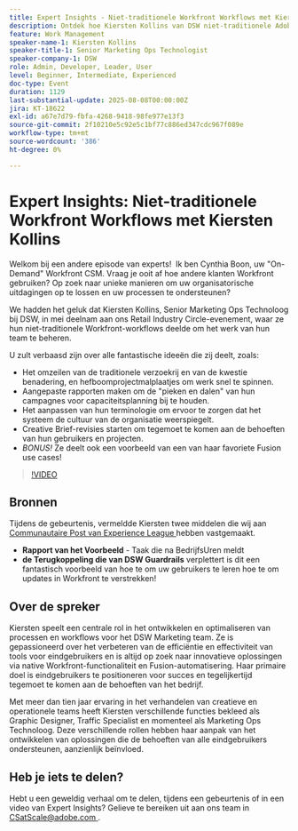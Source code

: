 ```yaml
---
title: Expert Insights - Niet-traditionele Workfront Workflows met Kiersten Kollins
description: Ontdek hoe Kiersten Kollins van DSW niet-traditionele Adobe Workfront-workflows, aangepaste rapportering en Fusion-automatisering gebruikt om marketingactiviteiten te optimaliseren en de efficiëntie van het team te verhogen.
feature: Work Management
speaker-name-1: Kiersten Kollins
speaker-title-1: Senior Marketing Ops Technologist
speaker-company-1: DSW
role: Admin, Developer, Leader, User
level: Beginner, Intermediate, Experienced
doc-type: Event
duration: 1129
last-substantial-update: 2025-08-08T00:00:00Z
jira: KT-18622
exl-id: a67e7d79-fbfa-4268-9418-98fe977e13f3
source-git-commit: 2f10210e5c92e5c1bf77c886ed347cdc967f089e
workflow-type: tm+mt
source-wordcount: '386'
ht-degree: 0%

---
```


# Expert Insights: Niet-traditionele Workfront Workflows met Kiersten Kollins

Welkom bij een andere episode van experts!  Ik ben Cynthia Boon, uw &quot;On-Demand&quot; Workfront CSM. Vraag je ooit af hoe andere klanten Workfront gebruiken? Op zoek naar unieke manieren om uw organisatorische uitdagingen op te lossen en uw processen te ondersteunen?  

We hadden het geluk dat Kiersten Kollins, Senior Marketing Ops Technoloog bij DSW, in mei deelnam aan ons Retail Industry Circle-evenement, waar ze hun niet-traditionele Workfront-workflows deelde om het werk van hun team te beheren.  

U zult verbaasd zijn over alle fantastische ideeën die zij deelt, zoals: 

* Het omzeilen van de traditionele verzoekrij en van de kwestie benadering, en hefboomprojectmalplaatjes om werk snel te spinnen. 
* Aangepaste rapporten maken om de &quot;pieken en dalen&quot; van hun campagnes voor capaciteitsplanning bij te houden. 
* Het aanpassen van hun terminologie om ervoor te zorgen dat het systeem de cultuur van de organisatie weerspiegelt. 
* Creative Brief-revisies starten om tegemoet te komen aan de behoeften van hun gebruikers en projecten. 
* *BONUS!* Ze deelt ook een voorbeeld van een van haar favoriete Fusion use cases!

>[!VIDEO](https://video.tv.adobe.com/v/3469945/?learn=on&enablevpops&captions=dut)

## Bronnen

Tijdens de gebeurtenis, vermeldde Kiersten twee middelen die wij aan [ Communautaire Post van Experience League ](https://experienceleaguecommunities.adobe.com/t5/workfront-discussions/video-august-2024-workfront-expert-insights-non-traditional/td-p/694315) hebben vastgemaakt.
* **Rapport van het Voorbeeld** - Taak die na BedrijfsUren meldt 
* **de Terugkoppeling die van DSW Guardrails** verplettert is dit een fantastisch voorbeeld van hoe te om uw gebruikers te leren hoe te om updates in Workfront te verstrekken! 

## Over de spreker 

Kiersten speelt een centrale rol in het ontwikkelen en optimaliseren van processen en workflows voor het DSW Marketing team. Ze is gepassioneerd over het verbeteren van de efficiëntie en effectiviteit van tools voor eindgebruikers en is altijd op zoek naar innovatieve oplossingen via native Workfront-functionaliteit en Fusion-automatisering. Haar primaire doel is eindgebruikers te positioneren voor succes en tegelijkertijd tegemoet te komen aan de behoeften van het bedrijf.   

Met meer dan tien jaar ervaring in het verhandelen van creatieve en operationele teams heeft Kiersten verschillende functies bekleed als Graphic Designer, Traffic Specialist en momenteel als Marketing Ops Technoloog. Deze verschillende rollen hebben haar aanpak van het ontwikkelen van oplossingen die de behoeften van alle eindgebruikers ondersteunen, aanzienlijk beïnvloed. 

## Heb je iets te delen?

Hebt u een geweldig verhaal om te delen, tijdens een gebeurtenis of in een video van Expert Insights? Gelieve te bereiken uit aan ons team in [ CSatScale@adobe.com ](mailto:CSatScale@adobe.com).
